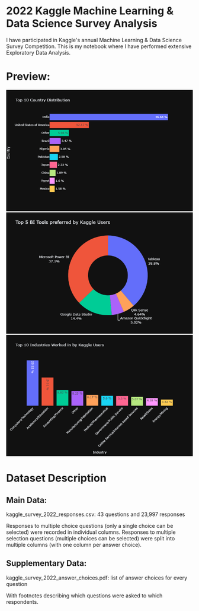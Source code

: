# 2022 Kaggle Machine Learning & Data Science Survey Analysis
I have participated in Kaggle's annual Machine Learning & Data Science Survey Competition. This is my notebook where I have performed extensive Exploratory Data Analysis. 

# Preview:
![image](https://github.com/shubhamwankar/kaggle-survey-analysis-2022/blob/main/images/Top%2010%20Countries%20of%20Kaggle%20Users.png)
![image](https://github.com/shubhamwankar/kaggle-survey-analysis-2022/blob/main/images/Top%205%20BI%20Tools%20preferred%20by%20Kaggle%20Users.png)
![image](https://github.com/shubhamwankar/kaggle-survey-analysis-2022/blob/main/images/Top%2010%20Industries%20Worked%20in%20by%20Kaggle%20Users.png)

# Dataset Description   
## Main Data:    
kaggle_survey_2022_responses.csv: 43 questions and 23,997 responses   
   
Responses to multiple choice questions (only a single choice can be selected)
were recorded in individual columns. Responses to multiple selection questions
(multiple choices can be selected) were split into multiple columns (with one
column per answer choice).    
## Supplementary Data:   
kaggle_survey_2022_answer_choices.pdf: list of answer choices for every question   

With footnotes describing which questions were asked to which respondents.
